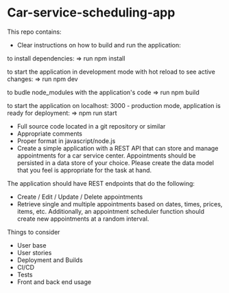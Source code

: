 # Car-service-scheduling-app

This repo contains:
* Clear instructions on how to build and run the application:

to install dependencies:
=> run npm install 

to start the application in development mode with hot reload to see active changes:
=> run npm dev

to budle node_modules with the application's code
=> run npm build

to start the application on localhost: 3000 - production mode, application is ready for deployment:
=> npm run start

* Full source code located in a git repository or similar
* Appropriate comments
* Proper format in javascript/node.js
* Create a simple application with a REST API that can store and manage appointments for a car service center. Appointments should be persisted in a data store of your choice. Please create the data model that you feel is appropriate for the task at hand.

 The application should have REST endpoints that do the following:
* Create / Edit / Update / Delete appointments
* Retrieve single and multiple appointments based on dates, times, prices, items, etc.
 Additionally, an appointment scheduler function should create new appointments at a random interval.

 Things to consider
* User base
* User stories
* Deployment and Builds
* CI/CD
* Tests
* Front and back end usage


